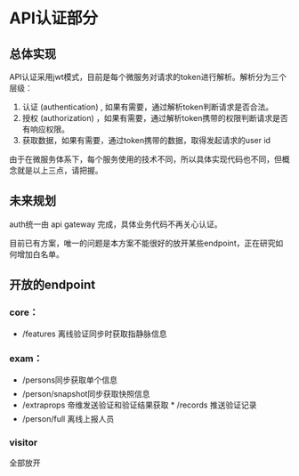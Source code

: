 # API认证部分
## 总体实现
API认证采用jwt模式，目前是每个微服务对请求的token进行解析。解析分为三个层级：
1. 认证 (authentication) , 如果有需要，通过解析token判断请求是否合法。
2. 授权 (authorization) ，如果有需要，通过解析token携带的权限判断请求是否有响应权限。
3. 获取数据，如果有需要，通过token携带的数据，取得发起请求的user id

由于在微服务体系下，每个服务使用的技术不同，所以具体实现代码也不同，但概念就是以上三点，请把握。

## 未来规划
auth统一由 api gateway 完成，具体业务代码不再关心认证。

目前已有方案，唯一的问题是本方案不能很好的放开某些endpoint，正在研究如何增加白名单。

## 开放的endpoint

### core：

* /features 离线验证同步时获取指静脉信息

### exam：

* /persons同步获取单个信息
* /person/snapshot同步获取快照信息
* /extraprops 帝维发送验证和验证结果获取 * /records 推送验证记录
* /person/full 离线上报人员

### visitor

全部放开
